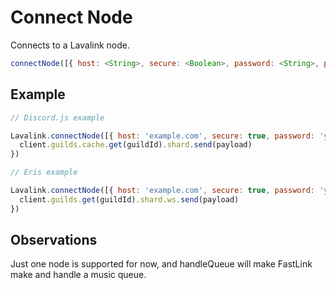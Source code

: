 # Connect Node

  Connects to a Lavalink node.

  ```js
  connectNode([{ host: <String>, secure: <Boolean>, password: <String>, port: <Int or boolean> }], { market: <String>, shards: <Int>, botId: <PRIu64 or String>, handleQueue: <Boolean> }, <Function>)
  ```

## Example

  ```js
  // Discord.js example

  Lavalink.connectNode([{ host: 'example.com', secure: true, password: 'youshallnotpass', port: undefined }], { market: 'US', shards: 1, botId: '1234567891011121314' }, (guildId, payload) => {
    client.guilds.cache.get(guildId).shard.send(payload)
  })

  // Eris example

  Lavalink.connectNode([{ host: 'example.com', secure: true, password: 'youshallnotpass', port: undefined }], { market: 'US', shards: 1, botId: '1234567891011121314' }, (guildId, payload) => {
    client.guilds.get(guildId).shard.ws.send(payload)
  })
  ```
  
## Observations

  Just one node is supported for now, and handleQueue will make FastLink make and handle a music queue.
